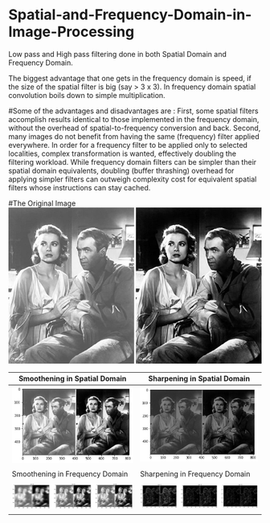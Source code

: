 # Spatial-and-Frequency-Domain-in-Image-Processing

Low pass and High pass filtering done in both Spatial Domain and Frequency Domain. 

The biggest advantage that one gets in the frequency domain is speed, if the size of the spatial filter is big (say > 3 x 3). In frequency domain spatial convolution boils down to simple multiplication.


#Some of the advantages and disadvantages are : 
First, some spatial filters accomplish results identical to those implemented in the frequency domain, without the overhead of spatial-to-frequency conversion and back.
Second, many images do not benefit from having the same (frequency) filter applied everywhere. In order for a frequency filter to be applied only to selected localities, complex transformation is wanted, effectively doubling the filtering workload. 
While frequency domain filters can be simpler than their spatial domain equivalents, doubling (buffer thrashing) overhead for applying simpler filters can outweigh complexity cost for equivalent spatial filters whose instructions can stay cached.


#The Original Image
<img src="final_pic.jpg" width="600">



| Smoothening in Spatial Domain     | Sharpening in Spatial Domain     |
|------------|-------------|
|<img src="smooth.png" width="250"> | <img src="sharp.png" width="250">|
|             |            |
|Smoothening in Frequency Domain    | Sharpening in Frequency Domain    |
|             |            |
|<img src="low pass frequency domain.png" width="400"> | <img src="high frequncy.png" width="400">|
|             |            |
